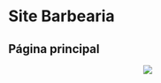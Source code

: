 # Site Barbearia

## Página principal

<p align='center'> <img src='https://raw.githubusercontent.com/juansouzamd/site-barbearia/main/gif/Layout%20tela%20principal.gif'/></p>